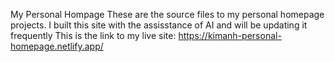 My Personal Hompage 
These are the source files to my personal homepage projects. I built this site with the assisstance of AI and will be updating it frequently
This is the link to my live site: https://kimanh-personal-homepage.netlify.app/
